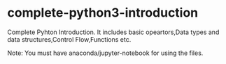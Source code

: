 # complete-python3-introduction
Complete Pyhton Introduction. It includes basic opeartors,Data types and data structures,Control Flow,Functions etc.

Note: You must have anaconda/jupyter-notebook for using the files.
